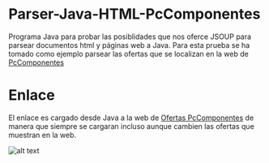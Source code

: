 # Parser-Java-HTML-PcComponentes
Programa Java para probar las posiblidades que nos oferce JSOUP para parsear documentos html y páginas web a Java.
Para esta prueba se ha tomado como ejemplo parsear las ofertas que se localizan en la web de [PcComponentes](https://www.pccomponentes.com)

# Enlace
El enlace es cargado desde Java a la web de [Ofertas PcComponentes](https://www.pccomponentes.com/ofertas-especiales) de manera que siempre se cargaran incluso aunque cambien las ofertas que muestran en la web.

![alt text](https://cdn.pccomponentes.com/img/rrss/general.png "PcComponentes Logo")
